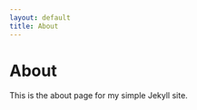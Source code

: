 ```yaml
---
layout: default
title: About
---
```


<h1>About</h1>
<p>This is the about page for my simple Jekyll site.</p>
